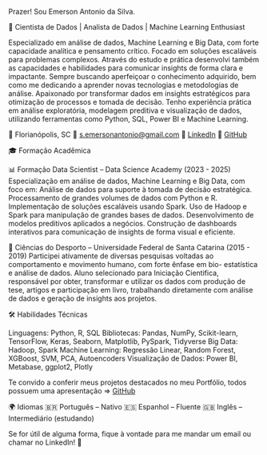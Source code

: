 Prazer! Sou Emerson Antonio da Silva.

🎯 Cientista de Dados | Analista de Dados | Machine Learning Enthusiast

Especializado em análise de dados, Machine Learning e Big Data, com forte capacidade analítica e pensamento crítico. Focado em soluções escaláveis para problemas complexos. Através do estudo e prática desenvolvi também as capacidades e habilidades para comunicar insights de forma clara e impactante. Sempre buscando aperfeiçoar o conhecimento adquirido, bem como me dedicando a aprender novas tecnologias e metodologias de análise.
Apaixonado por transformar dados em insights estratégicos para otimização de processos e tomada de decisão. Tenho experiência prática em análise exploratória, modelagem preditiva e visualização de dados, utilizando ferramentas como Python, SQL, Power BI e Machine Learning.



📍 Florianópolis, SC
📧 s.emersonantonio@gmail.com
🔗 [LinkedIn](https://linkedin.com/in/semersonantonio)
🔗 [GitHub](https://github.com/semersonantonio)



🎓 Formação Acadêmica

📊 Formação Data Scientist – Data Science Academy (2023 - 2025)
Especialização em análise de dados, Machine Learning e Big Data, com foco em: 
Análise de dados para suporte à tomada de decisão estratégica. Processamento de grandes volumes de dados com Python e R. 
Implementação de soluções escaláveis usando Spark. Uso de Hadoop e Spark para manipulação de grandes bases de dados. 
Desenvolvimento de modelos preditivos aplicados a negócios. 
Construção de dashboards interativos para comunicação de insights de forma visual e eficiente.

🏅 Ciências do Desporto – Universidade Federal de Santa Catarina (2015 - 2019)
Participei ativamente de diversas pesquisas voltadas ao comportamento e movimento humano, com forte ênfase em bio- estatística e análise de dados. 
Aluno selecionado para Iniciação Cientifica, responsável por obter, transformar e utilizar os dados com produção de tese, artigos e participação em livro, 
trabalhando diretamente com análise de dados e geração de insights aos projetos.



🛠️ Habilidades Técnicas

Linguagens: Python, R, SQL
Bibliotecas: Pandas, NumPy, Scikit-learn, TensorFlow, Keras, Seaborn, Matplotlib, PySpark, Tidyverse
Big Data: Hadoop, Spark
Machine Learning: Regressão Linear, Random Forest, XGBoost, SVM, PCA, Autoencoders
Visualização de Dados: Power BI, Metabase, ggplot2, Plotly




Te convido a conferir meus projetos destacados no meu Portfólio, todos possuem uma apresentação =>  [GitHub](https://github.com/semersonantonio/portfolio)



🌍 Idiomas
🇧🇷 Português – Nativo
🇪🇸 Espanhol – Fluente
🇬🇧 Inglês – Intermediário (estudando)


Se for útil de alguma forma, fique à vontade para me mandar um email ou chamar no LinkedIn! 🚀
